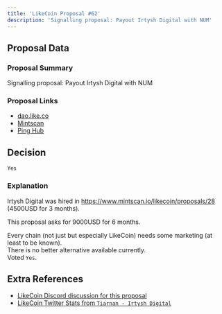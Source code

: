 ```yaml
---
title: 'LikeCoin Proposal #62'
description: 'Signalling proposal: Payout Irtysh Digital with NUM'
---
```


## Proposal Data

### Proposal Summary
Signalling proposal: Payout Irtysh Digital with NUM

### Proposal Links
- [dao.like.co](https://dao.like.co/proposals/62)
- [Mintscan](https://www.mintscan.io/likecoin/proposals/62)
- [Ping Hub](https://ping.pub/likecoin/gov/62)


## Decision
`Yes`

### Explanation
Irtysh Digital was hired in https://www.mintscan.io/likecoin/proposals/28 (4500USD for 3 months).

This proposal asks for 9000USD for 6 months.

Every chain (not just but especially LikeCoin) needs some marketing (at least to be known).  
There is no better alternative available currently.  
Voted `Yes`.  


## Extra References
- [LikeCoin Discord discussion for this proposal](https://discord.com/channels/763001015712350231/796036074396844052/1080777850631770163)
- [LikeCoin Twitter Stats from `Tiarnan - Irtysh Digital`](https://docs.google.com/spreadsheets/d/1YTVTLtMm0guuW4Z0IDARq763sthmD_VE57ynEtJRFVU/edit?usp=sharing)
